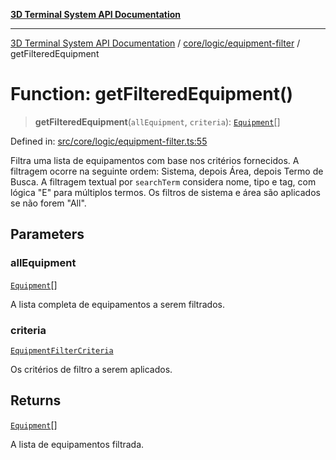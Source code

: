 [**3D Terminal System API Documentation**](../../../../README.md)

***

[3D Terminal System API Documentation](../../../../README.md) / [core/logic/equipment-filter](../README.md) / getFilteredEquipment

# Function: getFilteredEquipment()

> **getFilteredEquipment**(`allEquipment`, `criteria`): [`Equipment`](../../../../lib/types/interfaces/Equipment.md)[]

Defined in: [src/core/logic/equipment-filter.ts:55](https://github.com/Dicommunitas/ThreeJS_Terminal_3D/blob/8075b8a92723c99d6c5409bf1c44d7734e99d256/src/core/logic/equipment-filter.ts#L55)

Filtra uma lista de equipamentos com base nos critérios fornecidos.
A filtragem ocorre na seguinte ordem: Sistema, depois Área, depois Termo de Busca.
A filtragem textual por `searchTerm` considera nome, tipo e tag, com lógica "E" para múltiplos termos.
Os filtros de sistema e área são aplicados se não forem "All".

## Parameters

### allEquipment

[`Equipment`](../../../../lib/types/interfaces/Equipment.md)[]

A lista completa de equipamentos a serem filtrados.

### criteria

[`EquipmentFilterCriteria`](../interfaces/EquipmentFilterCriteria.md)

Os critérios de filtro a serem aplicados.

## Returns

[`Equipment`](../../../../lib/types/interfaces/Equipment.md)[]

A lista de equipamentos filtrada.
